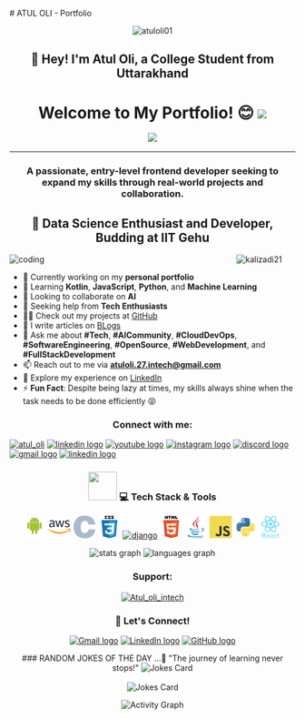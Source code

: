 <p># ATUL OLI - Portfolio  <p align="center">
  <img src="https://komarev.com/ghpvc/?username=atuloli01&label=Profile%20Views&color=0e75b6&style=flat" alt="atuloli01" />
</p></p>


<h2 align="center">👋 Hey! I'm Atul Oli, a College Student from Uttarakhand</h2>

<h1 align="center">Welcome to My Portfolio! 😊 <img src="https://media.giphy.com/media/hvRJCLFzcasrR4ia7z/giphy.gif" width="35" /></h1>

<p align="center">
  <a href="https://github.com/DenverCoder1/readme-typing-svg">
    <img src="https://readme-typing-svg.herokuapp.com?lines=Coder%20|%20Learner%20|%20Engineer%20|%20Developer;Aspiring%20Web%20Developer;Always%20Eager%20To%20Learn%20New%20Things&center=true&width=600&height=80">
  </a>
</p>

<hr>

<h3 align="center">
  A passionate, entry-level frontend developer seeking to expand my skills through real-world projects and collaboration.
</h3>





<h2 align="center">🌱 Data Science Enthusiast and Developer, Budding at IIT Gehu</h2>

<img align="left" alt="coding" width="400" src="https://cdn.filestackcontent.com/efbSR18hT5uRKuo0zoMA">

<p align="left">
  <img src="https://komarev.com/ghpvc/?username=kalixadi21&label=Profile%20Views&color=0e75b6&style=flat" alt="kalizadi21" />
</p>

- 🔭 Currently working on my **personal portfolio**  
- 🌱 Learning **Kotlin**, **JavaScript**, **Python**, and **Machine Learning**  
- 👯 Looking to collaborate on **AI**  
- 🤝 Seeking help from **Tech Enthusiasts**  
- 👨‍💻 Check out my projects at [GitHub](https://github.com/Atuloli01)  
- 📝 I write articles on [BLogs](https://github.com/Atuloli01/BLogs)  
- 💬 Ask me about **#Tech**, **#AICommunity**, **#CloudDevOps**, **#SoftwareEngineering**, **#OpenSource**, **#WebDevelopment**, and **#FullStackDevelopment**  
- 📫 Reach out to me via **atuloli.27.intech@gmail.com**  
- 📄 Explore my experience on [LinkedIn](https://www.linkedin.com/in/atul-oli27-intech/)  
- ⚡ **Fun Fact**: Despite being lazy at times, my skills always shine when the task needs to be done efficiently 😝

<h3 align="center">Connect with me:</h3>
<div>
<p align="left">
  <a href="https://twitter.com/atul_oli" target="blank"><img src="https://img.shields.io/twitter/follow/atul_oli?logo=twitter&style=for-the-badge" alt="atul_oli" height="35" /></a>
  <a href="https://linkedin.com/in/atul-oli27-intech" target="blank"><img src="https://img.shields.io/static/v1?message=LinkedIn&logo=linkedin&label=&color=0077B5&logoColor=white&labelColor=&style=for-the-badge" height="35" alt="linkedin logo" /></a>
  <a href="https://www.youtube.com" target="_blank"><img src="https://img.shields.io/static/v1?message=Youtube&logo=youtube&label=&color=FF0000&logoColor=white&labelColor=&style=for-the-badge" height="35" alt="youtube logo" /></a>
  <a href="https://www.instagram.com" target="_blank"><img src="https://img.shields.io/static/v1?message=Instagram&logo=instagram&label=&color=E4405F&logoColor=white&labelColor=&style=for-the-badge" height="35" alt="instagram logo" /></a>
    <a href="https://discord.com" target="_blank"><img src="https://img.shields.io/static/v1?message=Discord&logo=discord&label=&color=7289DA&logoColor=white&labelColor=&style=for-the-badge" height="35" alt="discord logo" /></a>
  <a href="mailto:your-email@example.com" target="_blank"><img src="https://img.shields.io/static/v1?message=Gmail&logo=gmail&label=&color=D14836&logoColor=white&labelColor=&style=for-the-badge" height="35" alt="gmail logo" /></a>
  <a href="https://www.linkedin.com" target="_blank"><img src="https://img.shields.io/static/v1?message=LinkedIn&logo=linkedin&label=&color=0077B5&logoColor=white&labelColor=&style=for-the-badge" height="35" alt="linkedin logo" /></a>
</p>
</div>

<h3 align="center"><img src="https://media.giphy.com/media/QssGEmpkyEOhBCb7e1/giphy.gif?cid=ecf05e47a0n3gi1bfqntqmob8g9aid1oyj2wr3ds3mg700bl&rid=giphy.gif" width="50px" height="50px"> 💻 Tech Stack & Tools</h3>

<p align="center">
  <a href="https://developer.android.com" target="_blank" rel="noreferrer"><img src="https://raw.githubusercontent.com/devicons/devicon/master/icons/android/android-original-wordmark.svg" width="40" height="40" alt="android" /></a>
  <a href="https://aws.amazon.com" target="_blank" rel="noreferrer"><img src="https://raw.githubusercontent.com/devicons/devicon/master/icons/amazonwebservices/amazonwebservices-original-wordmark.svg" width="40" height="40" alt="aws" /></a>
  <a href="https://www.cprogramming.com/" target="_blank" rel="noreferrer"><img src="https://raw.githubusercontent.com/devicons/devicon/master/icons/c/c-original.svg" width="40" height="40" alt="c" /></a>
  <a href="https://www.w3schools.com/css/" target="_blank" rel="noreferrer"><img src="https://raw.githubusercontent.com/devicons/devicon/master/icons/css3/css3-original-wordmark.svg" width="40" height="40" alt="css3" /></a>
  <a href="https://www.djangoproject.com/" target="_blank" rel="noreferrer"><img src="https://cdn.worldvectorlogo.com/logos/django.svg" width="40" height="40" alt="django" /></a>
  <a href="https://www.w3.org/html/" target="_blank" rel="noreferrer"><img src="https://raw.githubusercontent.com/devicons/devicon/master/icons/html5/html5-original-wordmark.svg" width="40" height="40" alt="html5" /></a>
  <a href="https://www.java.com" target="_blank" rel="noreferrer"><img src="https://raw.githubusercontent.com/devicons/devicon/master/icons/java/java-original.svg" width="40" height="40" alt="java" /></a>
  <a href="https://developer.mozilla.org/en-US/docs/Web/JavaScript" target="_blank" rel="noreferrer"><img src="https://raw.githubusercontent.com/devicons/devicon/master/icons/javascript/javascript-original.svg" width="40" height="40" alt="javascript" /></a>
  <a href="https://python.org" target="_blank" rel="noreferrer"><img src="https://raw.githubusercontent.com/devicons/devicon/master/icons/python/python-original.svg" width="40" height="40" alt="python" /></a>
  <a href="https://reactjs.org/" target="_blank" rel="noreferrer"><img src="https://raw.githubusercontent.com/devicons/devicon/master/icons/react/react-original-wordmark.svg" width="40" height="40" alt="react" /></a>
</p>

<div align="center">
  <img src="https://github-readme-stats.vercel.app/api?username=Atuloli01&show_icons=true&count_private=true&hide_title=false&theme=github_dark&hide_border=true" height="150" alt="stats graph" />
  <img src="https://github-readme-stats.vercel.app/api/top-langs?username=Atuloli01&layout=compact&langs_count=5&theme=github_dark&hide_border=true" height="150" alt="languages graph" />
</div>

<h3 align="center">Support:</h3>
<p align="center"><a href="https://www.buymeacoffee.com/Atul_oli_intech"><img align="center" src="https://cdn.buymeacoffee.com/buttons/v2/default-yellow.png" height="50" width="210" alt="Atul_oli_intech" /></a></p>

<h3 align="center">💼 Let's Connect!</h3>
<p align="center">
  <a href="mailto:atuloli.27intech@gmail.com"><img src="https://img.shields.io/static/v1?message=Gmail&logo=gmail&label=&color=D14836&logoColor=white&labelColor=&style=for-the-badge" height="35" alt="Gmail logo" /></a>
  <a href="https://linkedin.com/in/atul-oli27-intech" target="blank"><img src="https://img.shields.io/static/v1?message=LinkedIn&logo=linkedin&label=&color=0077B5&logoColor=white&labelColor=&style=for-the-badge" height="35" alt="LinkedIn logo" /></a>
  <a href="https://github.com/Atuloli01" target="blank"><img src="https://img.shields.io/static/v1?message=GitHub&logo=github&label=&color=black&logoColor=white&labelColor=&style=for-the-badge" height="35" alt="GitHub logo" /></a>
</p>



<div align="center">
### RANDOM JOKES OF THE DAY ...🌟 "The journey of learning never stops!"
  <img src="https://readme-jokes.vercel.app/api?hideBorder&theme=cobalt&qColor=%23944bcc&aColor=%23bbdb51" alt="Jokes Card" />
  <br /><br />
  <img src="https://readme-jokes.vercel.app/api?hideBorder&theme=dracula&textColor=%23ffffff" alt="Jokes Card" />
</div>
<p align="center">
  <img src="https://github-readme-activity-graph.vercel.app/graph?username=Atuloli01&radius=16&theme=github-dark&area=true&order=5&hide_border=true" height="300" alt="Activity Graph" />
</p>

